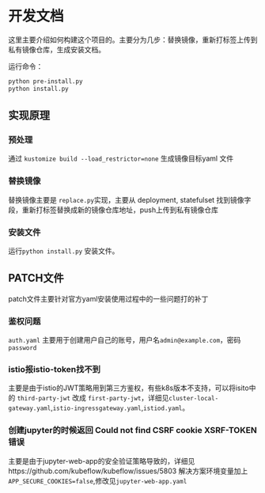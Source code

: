 # 开发文档

这里主要介绍如何构建这个项目的。主要分为几步：替换镜像，重新打标签上传到私有镜像仓库，生成安装文档。

运行命令：
```bash
python pre-install.py
python install.py
```

## 实现原理

### 预处理

通过 `kustomize build --load_restrictor=none` 生成镜像目标yaml 文件

### 替换镜像

替换镜像主要是 `replace.py`实现，主要从 deployment, statefulset 找到镜像字段，重新打标签替换成新的镜像仓库地址，push上传到私有镜像仓库

### 安装文件

运行`python install.py` 安装文件。

## PATCH文件

patch文件主要针对官方yaml安装使用过程中的一些问题打的补丁

### 鉴权问题
`auth.yaml` 主要用于创建用户自己的账号，用户名`admin@example.com`，密码`password`

### istio报istio-token找不到

主要是由于istio的JWT策略用到第三方鉴权，有些k8s版本不支持，可以将isito中的 `third-party-jwt` 改成 `first-party-jwt`，详细见`cluster-local-gateway.yaml`,`istio-ingressgateway.yaml`,`istiod.yaml`。

### 创建jupyter的时候返回 Could not find CSRF cookie XSRF-TOKEN 错误

主要是由于jupyter-web-app的安全验证策略导致的，详细见https://github.com/kubeflow/kubeflow/issues/5803
解决方案环境变量加上`APP_SECURE_COOKIES=false`,修改见`jupyter-web-app.yaml`

